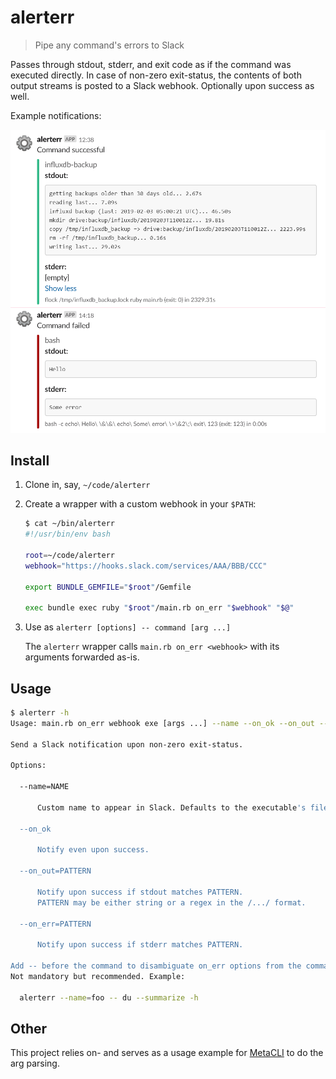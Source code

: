 # alerterr

> Pipe any command's errors to Slack

Passes through stdout, stderr, and exit code as if the command was executed
directly. In case of non-zero exit-status, the contents of both output streams
is posted to a Slack webhook. Optionally upon success as well.

Example notifications:

<img alt="Notifications" src="./notifications.png" width="640"/>

## Install

1. Clone in, say, `~/code/alerterr`

2. Create a wrapper with a custom webhook in your `$PATH`:

    ```bash
    $ cat ~/bin/alerterr
    #!/usr/bin/env bash
    
    root=~/code/alerterr
    webhook="https://hooks.slack.com/services/AAA/BBB/CCC"
    
    export BUNDLE_GEMFILE="$root"/Gemfile
    
    exec bundle exec ruby "$root"/main.rb on_err "$webhook" "$@"
    ```

3. Use as `alerterr [options] -- command [arg ...]`

    The `alerterr` wrapper calls `main.rb on_err <webhook>` with its arguments
    forwarded as-is.

## Usage

```bash
$ alerterr -h
Usage: main.rb on_err webhook exe [args ...] --name --on_ok --on_out --on_err --on_log

Send a Slack notification upon non-zero exit-status.

Options:

  --name=NAME

      Custom name to appear in Slack. Defaults to the executable's filename.
  
  --on_ok

      Notify even upon success.

  --on_out=PATTERN

      Notify upon success if stdout matches PATTERN.
      PATTERN may be either string or a regex in the /.../ format.

  --on_err=PATTERN

      Notify upon success if stderr matches PATTERN.

Add -- before the command to disambiguate on_err options from the command's.
Not mandatory but recommended. Example:

  alerterr --name=foo -- du --summarize -h

```

## Other

This project relies on- and serves as a usage example for
[MetaCLI](https://github.com/Roman2K/metacli) to do the arg parsing.
